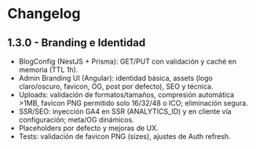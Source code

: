 # Changelog

## 1.3.0 - Branding e Identidad

- BlogConfig (NestJS + Prisma): GET/PUT con validación y caché en memoria (TTL 1h).
- Admin Branding UI (Angular): identidad básica, assets (logo claro/oscuro, favicon, OG, post por defecto), SEO y técnica.
- Uploads: validación de formatos/tamaños, compresión automática >1MB, favicon PNG permitido solo 16/32/48 o ICO; eliminación segura.
- SSR/SEO: inyección GA4 en SSR (ANALYTICS_ID) y en cliente vía configuración; meta/OG dinámicos.
- Placeholders por defecto y mejoras de UX.
- Tests: validación de favicon PNG (sizes), ajustes de Auth refresh.

